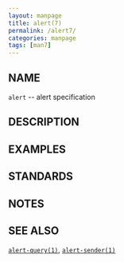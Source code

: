```yaml
---
layout: manpage
title: alert(7)
permalink: /alert7/
categories: manpage
tags: [man7]
---
```


## NAME
`alert` -- alert specification

## DESCRIPTION


## EXAMPLES


## STANDARDS
## NOTES


## SEE ALSO

[`alert-query(1)`](/man/alert-query1/), [`alert-sender(1)`](/man/alert-sender1/)